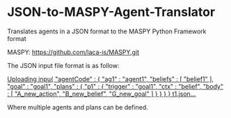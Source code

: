 # JSON-to-MASPY-Agent-Translator
Translates agents in a JSON format to the MASPY Python Framework format

MASPY: https://github.com/laca-is/MASPY.git

The JSON input file format is as follow:

[Uploading inpu{ 
  "agentCode" : {
    "ag1" : "agent1",
    "beliefs" : [ "belief1" ],
    "goal" : "goal1",
    "plans" : { 
      "p1" : { 
        "trigger" : "goal1", 
        "ctx" : "belief",
        "body" : [ "A_new_action", "B_new_belief", "G_new_goal" ]
      }
    }
  }
}
t1.json…]()


Where multiple agents and plans can be defined.
